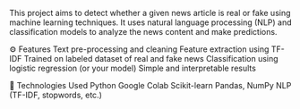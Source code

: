 This project aims to detect whether a given news article is real or fake using machine learning techniques.
It uses natural language processing (NLP) and classification models to analyze the news content and make predictions.

⚙️ Features
  Text pre-processing and cleaning
  Feature extraction using TF-IDF
  Trained on labeled dataset of real and fake news
  Classification using logistic regression (or your model)
  Simple and interpretable results

🧠 Technologies Used
  Python
  Google Colab
  Scikit-learn
  Pandas, NumPy
  NLP (TF-IDF, stopwords, etc.)
